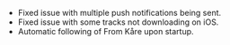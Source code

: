 - Fixed issue with multiple push notifications being sent.
- Fixed issue with some tracks not downloading on iOS.
- Automatic following of From Kåre upon startup.
